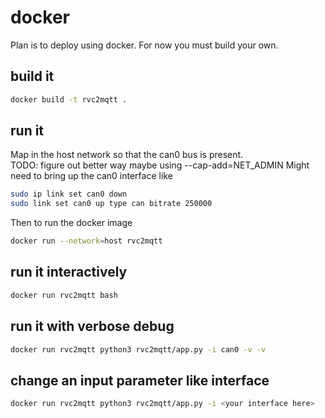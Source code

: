 # docker

Plan is to deploy using docker. 
For now you must build your own.

## build it

```bash
docker build -t rvc2mqtt .
```

## run it

Map in the host network so that the can0 bus is present.  
TODO: figure out better way maybe using --cap-add=NET_ADMIN
Might need to bring up the can0 interface like

```bash
sudo ip link set can0 down
sudo link set can0 up type can bitrate 250000
```
Then to run the docker image

```bash
docker run --network=host rvc2mqtt 
```

## run it interactively 

```bash
docker run rvc2mqtt bash
```

## run it with verbose debug

```bash
docker run rvc2mqtt python3 rvc2mqtt/app.py -i can0 -v -v
```

## change an input parameter like interface

```bash
docker run rvc2mqtt python3 rvc2mqtt/app.py -i <your interface here>
```